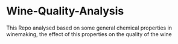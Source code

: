 # Wine-Quality-Analysis
This Repo analysed based on some general chemical properties in winemaking, the effect of this properties on the quality of the wine

